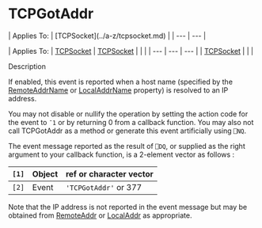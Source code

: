 




<h1 class="heading"><span class="name">TCPGotAddr</span></h1>
| Applies To: | [TCPSocket](../a-z/tcpsocket.md) |
| --- | ---  |

| Applies To: | [TCPSocket](../a-z/tcpsocket.md) | [TCPSocket](../a-z/tcpsocket.md) |  |  |
| --- | --- | ---  |
| [TCPSocket](../a-z/tcpsocket.md) |  |  |


Description


If enabled, this event is reported when a host name (specified by the [RemoteAddrName](../a-z/remoteaddrname.md) or [LocalAddrName](../a-z/localaddrname.md) property) is resolved to an IP address.


You may not disable or nullify the operation by setting the action code for the event to `¯1` or by returning 0 from a callback function. You may also not call TCPGotAddr as a method or generate this event artificially using `⎕NQ`.


The event message reported as the result of `⎕DQ`, or supplied as the right argument to your callback function, is a 2-element vector as follows :

| `[1]` | Object | ref or character vector |
| --- | --- | ---  |
| `[2]` | Event | `'TCPGotAddr'` or 377 |


Note that the IP address is not reported in the event message but may be obtained from [RemoteAddr](../a-z/remoteaddr.md) or [LocalAddr](../a-z/localaddr.md) as appropriate.



